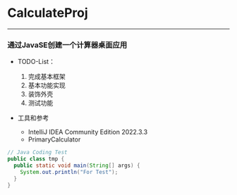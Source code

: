 # CalculateProj

---
### __通过JavaSE创建一个计算器桌面应用__
+ TODO-List：
  1. 完成基本框架
  2. 基本功能实现
  3. 装饰外壳
  4. 测试功能

+ 工具和参考
    + IntelliJ IDEA Community Edition 2022.3.3
    + PrimaryCalculator

```java
// Java Coding Test
public class tmp {
  public static void main(String[] args) {
    System.out.println("For Test");
  }
}

```
